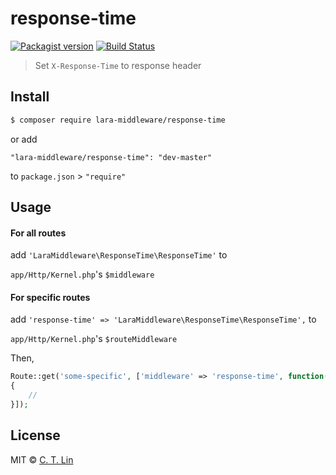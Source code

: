 # response-time
[![Packagist version][packagist-image]][packagist-url]
[![Build Status][travis-image]][travis-url]

> Set `X-Response-Time` to response header

## Install

```sh
$ composer require lara-middleware/response-time
```

or add

`"lara-middleware/response-time": "dev-master"`

to `package.json` > `"require"`

## Usage

#### For all routes

add `'LaraMiddleware\ResponseTime\ResponseTime'` to

`app/Http/Kernel.php`'s `$middleware`

#### For specific routes

add `'response-time' => 'LaraMiddleware\ResponseTime\ResponseTime',` to

`app/Http/Kernel.php`'s `$routeMiddleware`

Then,

```php
Route::get('some-specific', ['middleware' => 'response-time', function()
{
    //
}]);
```

## License
MIT © [C. T. Lin](https://github.com/chentsulin)

[packagist-image]: https://img.shields.io/packagist/v/lara-middleware/response-time.svg?style=flat-square
[packagist-url]: https://packagist.org/packages/lara-middleware/response-time
[travis-image]: https://travis-ci.org/lara-middleware/response-time.svg
[travis-url]: https://travis-ci.org/lara-middleware/response-time
